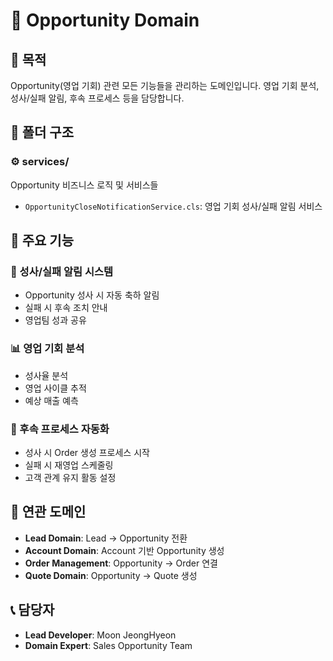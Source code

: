 # 💼 Opportunity Domain

## 🎯 목적
Opportunity(영업 기회) 관련 모든 기능들을 관리하는 도메인입니다. 영업 기회 분석, 성사/실패 알림, 후속 프로세스 등을 담당합니다.

## 📁 폴더 구조

### ⚙️ services/
Opportunity 비즈니스 로직 및 서비스들
- `OpportunityCloseNotificationService.cls`: 영업 기회 성사/실패 알림 서비스

## 🔄 주요 기능

### 📢 성사/실패 알림 시스템
- Opportunity 성사 시 자동 축하 알림
- 실패 시 후속 조치 안내
- 영업팀 성과 공유

### 📊 영업 기회 분석
- 성사율 분석
- 영업 사이클 추적
- 예상 매출 예측

### 🔄 후속 프로세스 자동화
- 성사 시 Order 생성 프로세스 시작
- 실패 시 재영업 스케줄링
- 고객 관계 유지 활동 설정

## 🤝 연관 도메인
- **Lead Domain**: Lead → Opportunity 전환
- **Account Domain**: Account 기반 Opportunity 생성
- **Order Management**: Opportunity → Order 연결
- **Quote Domain**: Opportunity → Quote 생성

## 📞 담당자
- **Lead Developer**: Moon JeongHyeon
- **Domain Expert**: Sales Opportunity Team
